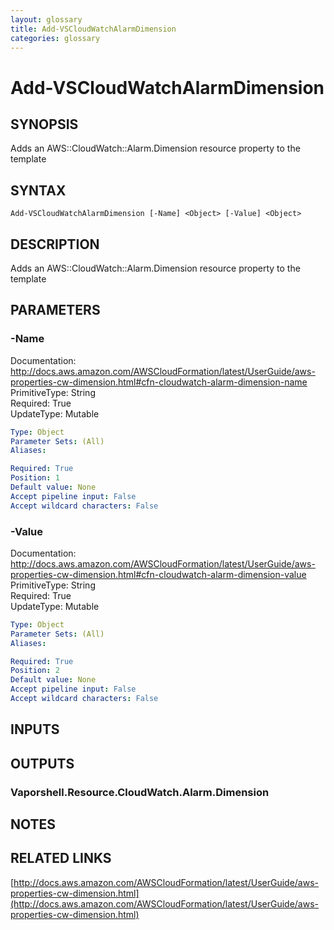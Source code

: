 ```yaml
---
layout: glossary
title: Add-VSCloudWatchAlarmDimension
categories: glossary
---
```


# Add-VSCloudWatchAlarmDimension

## SYNOPSIS
Adds an AWS::CloudWatch::Alarm.Dimension resource property to the template

## SYNTAX

```
Add-VSCloudWatchAlarmDimension [-Name] <Object> [-Value] <Object>
```

## DESCRIPTION
Adds an AWS::CloudWatch::Alarm.Dimension resource property to the template

## PARAMETERS

### -Name
Documentation: http://docs.aws.amazon.com/AWSCloudFormation/latest/UserGuide/aws-properties-cw-dimension.html#cfn-cloudwatch-alarm-dimension-name    
PrimitiveType: String    
Required: True    
UpdateType: Mutable

```yaml
Type: Object
Parameter Sets: (All)
Aliases: 

Required: True
Position: 1
Default value: None
Accept pipeline input: False
Accept wildcard characters: False
```

### -Value
Documentation: http://docs.aws.amazon.com/AWSCloudFormation/latest/UserGuide/aws-properties-cw-dimension.html#cfn-cloudwatch-alarm-dimension-value    
PrimitiveType: String    
Required: True    
UpdateType: Mutable

```yaml
Type: Object
Parameter Sets: (All)
Aliases: 

Required: True
Position: 2
Default value: None
Accept pipeline input: False
Accept wildcard characters: False
```

## INPUTS

## OUTPUTS

### Vaporshell.Resource.CloudWatch.Alarm.Dimension

## NOTES

## RELATED LINKS

[http://docs.aws.amazon.com/AWSCloudFormation/latest/UserGuide/aws-properties-cw-dimension.html](http://docs.aws.amazon.com/AWSCloudFormation/latest/UserGuide/aws-properties-cw-dimension.html)

